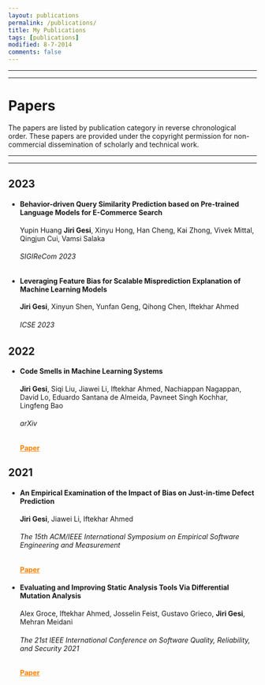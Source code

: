 ```yaml
---
layout: publications
permalink: /publications/
title: My Publications
tags: [publications]
modified: 8-7-2014
comments: false
---
```

________
_______

# Papers

The papers are listed by publication category in reverse chronological order. These papers are provided under the 
copyright permission for non-commercial dissemination of scholarly and technical work.

---
---

## 2023

* #### Behavior-driven Query Similarity Prediction based on Pre-trained Language Models for E-Commerce Search
  Yupin Huang **Jiri Gesi**, Xinyu Hong, Han Cheng, Kai Zhong, Vivek Mittal, Qingjun Cui, Vamsi Salaka
  ###### SIGIReCom 2023

* #### Leveraging Feature Bias for Scalable Misprediction Explanation of Machine Learning Models
  **Jiri Gesi**, Xinyun Shen, Yunfan Geng, Qihong Chen, Iftekhar Ahmed
  ###### ICSE 2023
 
  
## 2022
* #### Code Smells in Machine Learning Systems
  **Jiri Gesi**, Siqi Liu, Jiawei Li, Iftekhar Ahmed, Nachiappan Nagappan, David Lo, Eduardo Santana de Almeida, Pavneet Singh Kochhar, Lingfeng Bao
  ###### arXiv
  <a href="https://arxiv.org/abs/2203.00803" target="_blank" style="color:rgb(255,128,0)">**Paper**</a>



## 2021
* #### An Empirical Examination of the Impact of Bias on Just-in-time Defect Prediction
  **Jiri Gesi**, Jiawei Li, Iftekhar Ahmed
  ###### The 15th ACM/IEEE International Symposium on Empirical Software Engineering and Measurement
  <a href="https://dl.acm.org/doi/abs/10.1145/3475716.3475791" target="_blank" style="color:rgb(255,128,0)">**Paper**</a>
  
  
* #### Evaluating and Improving Static Analysis Tools Via Differential Mutation Analysis
  Alex Groce, Iftekhar Ahmed, Josselin Feist, Gustavo Grieco, **Jiri Gesi**, Mehran Meidani
  ###### The 21st IEEE International Conference on Software Quality, Reliability, and Security 2021
  <a href="" target="_blank" style="color:rgb(255,128,0)">**Paper**</a>
  

